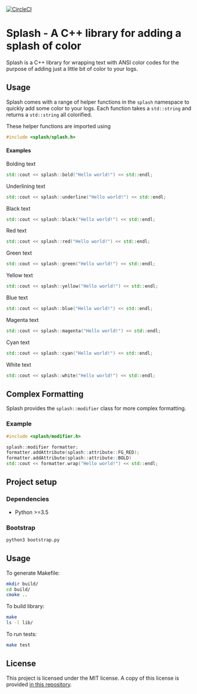 [![CircleCI](https://circleci.com/gh/cameronbroe/splash/tree/master.svg?style=svg)](https://circleci.com/gh/cameronbroe/splash/tree/master)

# Splash - A C++ library for adding a splash of color

Splash is a C++ library for wrapping text with ANSI color codes for the
purpose of adding just a little bit of color to your logs.

## Usage

Splash comes with a range of helper functions in the `splash` namespace to
quickly add some color to your logs. Each function takes a `std::string` and
returns a `std::string` all colorified.

These helper functions are imported using
```cpp
#include <splash/splash.h>
```

#### Examples

Bolding text
```cpp
std::cout << splash::bold("Hello world!") << std::endl;
```

Underlining text
```cpp
std::cout << splash::underline("Hello world!") << std::endl;
```

Black text
```cpp
std::cout << splash::black("Hello world!") << std::endl;
```

Red text
```cpp
std::cout << splash::red("Hello world!") << std::endl;
```

Green text
```cpp
std::cout << splash::green("Hello world!") << std::endl;
```

Yellow text
```cpp
std::cout << splash::yellow("Hello world!") << std::endl;
```

Blue text
```cpp
std::cout << splash::blue("Hello world!") << std::endl;
```

Magenta text
```cpp
std::cout << splash::magenta("Hello world!") << std::endl;
```

Cyan text
```cpp
std::cout << splash::cyan("Hello world!") << std::endl;
```

White text
```cpp
std::cout << splash::white("Hello world!") << std::endl;
```

## Complex Formatting

Splash provides the `splash::modifier` class for more complex
formatting.

### Example

```cpp
#include <splash/modifier.h>

splash::modifier formatter;
formatter.addAttribute(splash::attribute::FG_RED);
formatter.addAttribute(splash::attribute::BOLD)
std::cout << formatter.wrap("Hello world!") << std::endl;
```

## Project setup

### Dependencies

* Python >=3.5

### Bootstrap

```bash
python3 bootstrap.py
```

## Usage

To generate Makefile:

```bash
mkdir build/
cd build/
cmake ..
```

To build library:

```bash
make
ls -l lib/
```

To run tests:

```bash
make test
```

## License

This project is licensed under the MIT license. A copy of this license is provided [in this repository](LICENSE).
